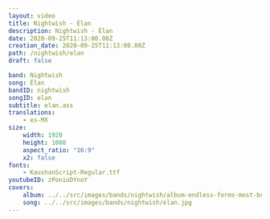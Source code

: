 ```yaml
---
layout: video
title: Nightwish - Élan
description: Nightwish - Élan
date: 2020-09-25T11:13:00.00Z
creation_date: 2020-09-25T11:13:00.00Z
path: /nightwish/elan
draft: false

band: Nightwish
song: Élan
bandID: nightwish
songID: elan
subtitle: elan.ass
translations:
    - es-MX
size:
    width: 1920
    height: 1080
    aspect_ratio: "16:9"
    x2: false
fonts:
    - KaushanScript-Regular.ttf
youtubeID: zPonioDYnoY
covers: 
    album: ../../src/images/bands/nightwish/album-endless-forms-most-beautiful.jpg
    song: ../../src/images/bands/nightwish/elan.jpg
---
```


